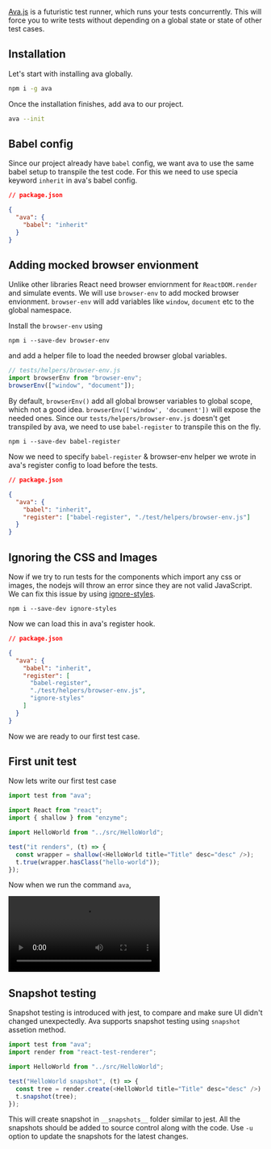 <!--


---
 'ReactJS : setup ava for testing react components'
excerpt: 'Adding ava.js to react project to test react components'
date: 2017-05-31 23:59:00 IST
updated: 2017-05-31 23:59:00 IST
categories: javascript, react
tags: javascript, react, testing, ava
---

-->
<!DOCTYPE html>
<html>

<head>
  <title>basic-git-workflow</title>
  <meta charset="utf-8">
  <meta name="viewport" content="width=device-width, initial-scale=1.0">

  <link rel="stylesheet" href="./css/bootstrap.css">
  <link rel="stylesheet" href="./css/bootstrap.grid.css">
  <link rel="stylesheet" href="./css/bootstrap.min.css">
  <link rel="stylesheet" href="./css/bootstrap-reboot.min.css">
  <link rel="stylesheet" href="./css/bootstrap.css.map">
  <link rel="stylesheet" href="./css/blog-home.css">
  <link rel="stylesheet" href="./css/prism.css">
  <script async defer src="./css/prism.js"></script>
</head>

<body>

[Ava.js][ava] is a futuristic test runner, which runs your tests concurrently. This will force you to write tests without
depending on a global state or state of other test cases.

## Installation

Let's start with installing ava globally.

```sh
npm i -g ava
```

Once the installation finishes, add ava to our project.

```sh
ava --init
```

## Babel config

Since our project already have `babel` config, we want ava to use the same babel setup to transpile the test code.
For this we need to use specia keyword `inherit` in ava's babel config.

```json
// package.json

{
  "ava": {
    "babel": "inherit"
  }
}
```

## Adding mocked browser envionment

Unlike other libraries React need browser enviornment for `ReactDOM.render` and simulate events.
We will use `browser-env` to add mocked browser envionment. `browser-env` will add variables like `window`, `document` etc to the global namespace.

Install the `browser-env` using

```
npm i --save-dev browser-env
```

and add a helper file to load the needed browser global variables.

```js
// tests/helpers/browser-env.js
import browserEnv from "browser-env";
browserEnv(["window", "document"]);
```

By default, `browserEnv()` add all global browser variables to global scope, which not a good idea. `browserEnv(['window', 'document'])` will expose the needed ones.
Since our `tests/helpers/browser-env.js` doesn't get transpiled by ava, we need to use `babel-register` to transpile this on the fly.

```
npm i --save-dev babel-register
```

Now we need to specify `babel-register` & browser-env helper we wrote in ava's register config to load before the tests.

```json
// package.json

{
  "ava": {
    "babel": "inherit",
    "register": ["babel-register", "./test/helpers/browser-env.js"]
  }
}
```

## Ignoring the CSS and Images

Now if we try to run tests for the components which import any css or images, the nodejs will throw an error since they are not valid JavaScript.
We can fix this issue by using [ignore-styles][ignore_styles].

```
npm i --save-dev ignore-styles
```

Now we can load this in ava's register hook.

```json
// package.json

{
  "ava": {
    "babel": "inherit",
    "register": [
      "babel-register",
      "./test/helpers/browser-env.js",
      "ignore-styles"
    ]
  }
}
```

Now we are ready to our first test case.

## First unit test

Now lets write our first test case

```js
import test from "ava";

import React from "react";
import { shallow } from "enzyme";

import HelloWorld from "../src/HelloWorld";

test("it renders", (t) => {
  const wrapper = shallow(<HelloWorld title="Title" desc="desc" />);
  t.true(wrapper.hasClass("hello-world"));
});
```

Now when we run the command `ava`,

<video loop autoplay src="https://s3.ap-south-1.amazonaws.com/revathskumar-blog-images/2017/ava-test-runner/ava-runner.mov" ></video>

## Snapshot testing

Snapshot testing is introduced with jest, to compare and make sure UI didn't changed unexpectedly. Ava supports snapshot testing using `snapshot` assetion method.

```js
import test from "ava";
import render from "react-test-renderer";

import HelloWorld from "../src/HelloWorld";

test("HelloWorld snapshot", (t) => {
  const tree = render.create(<HelloWorld title="Title" desc="desc" />).toJSON();
  t.snapshot(tree);
});
```

This will create snapshot in `__snapshots__` folder similar to jest. All the snapshots should be added to source control along with the code.
Use `-u` option to update the snapshots for the latest changes.

[ava]: https://github.com/avajs/ava
[ignore_styles]: http://npm.im/ignore-styles
